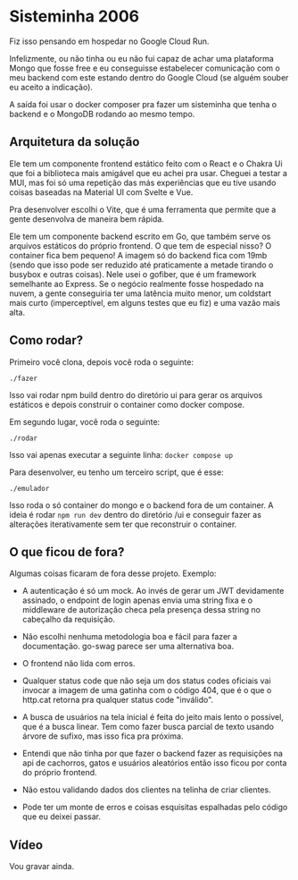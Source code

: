 # Sisteminha 2006

Fiz isso pensando em hospedar no Google Cloud Run.

Infelizmente, ou não tinha ou eu não fui capaz de achar uma plataforma Mongo que fosse free e eu conseguisse estabelecer comunicação com o meu backend com este estando dentro do Google Cloud (se alguém souber eu aceito a indicação).

A saída foi usar o docker composer pra fazer um sisteminha que tenha o backend e o MongoDB rodando ao mesmo tempo.

## Arquitetura da solução

Ele tem um componente frontend estático feito com o React e o Chakra Ui que foi a biblioteca mais amigável que eu achei pra usar. Cheguei a testar a MUI, mas foi só uma repetição das más experiências que eu tive usando coisas baseadas na Material UI com Svelte e Vue.

Pra desenvolver escolhi o Vite, que é uma ferramenta que permite que a gente desenvolva de maneira bem rápida.

Ele tem um componente backend escrito em Go, que também serve os arquivos estáticos do próprio frontend. O que tem de especial nisso? O container fica bem pequeno! A imagem só do backend fica com 19mb (sendo que isso pode ser reduzido até praticamente a metade tirando o busybox e outras coisas). Nele usei o gofiber, que é um framework semelhante ao Express. Se o negócio realmente fosse hospedado na nuvem, a gente conseguiria ter uma latência muito menor, um coldstart mais curto (imperceptível, em alguns testes que eu fiz) e uma vazão mais alta. 

## Como rodar?

Primeiro você clona, depois você roda o seguinte:

``./fazer``

Isso vai rodar npm build dentro do diretório ui para gerar os arquivos estáticos e depois construir o container como docker compose.

Em segundo lugar, você roda o seguinte:

``./rodar``

Isso vai apenas executar a seguinte linha: ``docker compose up``

Para desenvolver, eu tenho um terceiro script, que é esse:

``./emulador``

Isso roda o só container do mongo e o backend fora de um container. A ideia é rodar ``npm run dev`` dentro do diretório /ui e conseguir fazer as alterações iterativamente sem ter que reconstruir o container.

## O que ficou de fora?

Algumas coisas ficaram de fora desse projeto. Exemplo:

- A autenticação é só um mock. Ao invés de gerar um JWT devidamente assinado, o endpoint de login apenas envia uma string fixa e o middleware de autorização checa pela presença dessa string no cabeçalho da requisição.

- Não escolhi nenhuma metodologia boa e fácil para fazer a documentação. go-swag parece ser uma alternativa boa.

- O frontend não lida com erros.

- Qualquer status code que não seja um dos status codes oficiais vai invocar a imagem de uma gatinha com o código 404, que é o que o http.cat retorna pra qualquer status code "inválido".

- A busca de usuários na tela inicial é feita do jeito mais lento o possível, que é a busca linear. Tem como fazer busca parcial de texto usando árvore de sufixo, mas isso fica pra próxima.

- Entendi que não tinha por que fazer o backend fazer as requisições na api de cachorros, gatos e usuários aleatórios então isso ficou por conta do próprio frontend.

- Não estou validando dados dos clientes na telinha de criar clientes.

- Pode ter um monte de erros e coisas esquisitas espalhadas pelo código que eu deixei passar.

## Vídeo

Vou gravar ainda.